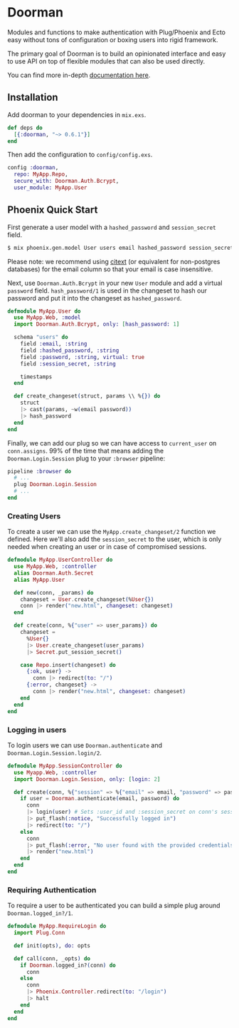 # Doorman

Modules and functions to make authentication with Plug/Phoenix and Ecto easy
without tons of configuration or boxing users into rigid framework.

The primary goal of Doorman is to build an opinionated interface and easy to use
API on top of flexible modules that can also be used directly.

You can find more in-depth [documentation here](https://hexdocs.pm/doorman/).

## Installation

Add doorman to your dependencies in `mix.exs`.

```elixir
def deps do
  [{:doorman, "~> 0.6.1"}]
end
```

Then add the configuration to `config/config.exs`.

```elixir
config :doorman,
  repo: MyApp.Repo,
  secure_with: Doorman.Auth.Bcrypt,
  user_module: MyApp.User
```

## Phoenix Quick Start

First generate a user model with a `hashed_password` and `session_secret` field.

```sh
$ mix phoenix.gen.model User users email hashed_password session_secret
```

Please note: we recommend using [citext] (or equivalent for non-postgres
databases) for the email column so that your email is case insensitive.

[citext]: https://www.postgresql.org/docs/9.1/static/citext.html

Next, use `Doorman.Auth.Bcrypt` in your new `User` module and add a virtual
`password` field. `hash_password/1` is used in the changeset to hash our
password and put it into the changeset as `hashed_password`.

```elixir
defmodule MyApp.User do
  use MyApp.Web, :model
  import Doorman.Auth.Bcrypt, only: [hash_password: 1]

  schema "users" do
    field :email, :string
    field :hashed_password, :string
    field :password, :string, virtual: true
    field :session_secret, :string

    timestamps
  end

  def create_changeset(struct, params \\ %{}) do
    struct
    |> cast(params, ~w(email password))
    |> hash_password
  end
end
```

Finally, we can add our plug so we can have access to `current_user` on
`conn.assigns`. 99% of the time that means adding the `Doorman.Login.Session`
plug to your `:browser` pipeline:

```elixir
pipeline :browser do
  # ...
  plug Doorman.Login.Session
  # ...
end
```

### Creating Users

To create a user we can use the `MyApp.create_changeset/2` function we defined. Here we'll also add the `session_secret` to the user, which is only needed when creating an user or in case of compromised sessions.

```elixir
defmodule MyApp.UserController do
  use MyApp.Web, :controller
  alias Doorman.Auth.Secret
  alias MyApp.User

  def new(conn, _params) do
    changeset = User.create_changeset(%User{})
    conn |> render("new.html", changeset: changeset)
  end

  def create(conn, %{"user" => user_params}) do
    changeset = 
      %User{}
      |> User.create_changeset(user_params)
      |> Secret.put_session_secret()

    case Repo.insert(changeset) do
      {:ok, user} ->
        conn |> redirect(to: "/")
      {:error, changeset} ->
        conn |> render("new.html", changeset: changeset)
    end
  end
end
```

### Logging in users

To login users we can use `Doorman.authenticate` and `Doorman.Login.Session.login/2`.

```elixir
defmodule MyApp.SessionController do
  use Myapp.Web, :controller
  import Doorman.Login.Session, only: [login: 2]

  def create(conn, %{"session" => %{"email" => email, "password" => password}}) do
    if user = Doorman.authenticate(email, password) do
      conn
      |> login(user) # Sets :user_id and :session_secret on conn's session
      |> put_flash(:notice, "Successfully logged in")
      |> redirect(to: "/")
    else
      conn
      |> put_flash(:error, "No user found with the provided credentials")
      |> render("new.html")
    end
  end
end
```

### Requiring Authentication

To require a user to be authenticated you can build a simple plug around
`Doorman.logged_in?/1`.

```elixir
defmodule MyApp.RequireLogin do
  import Plug.Conn

  def init(opts), do: opts

  def call(conn, _opts) do
    if Doorman.logged_in?(conn) do
      conn
    else
      conn
      |> Phoenix.Controller.redirect(to: "/login")
      |> halt
    end
  end
end
```
